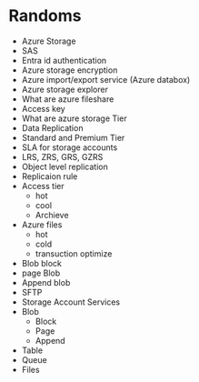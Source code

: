 # Randoms

* Azure Storage
* SAS
* Entra id authentication
* Azure storage encryption
* Azure import/export service (Azure databox)
* Azure storage explorer
* What are azure fileshare
* Access key
* What are azure storage Tier
* Data Replication
* Standard and Premium Tier
* SLA for storage accounts
* LRS, ZRS, GRS, GZRS
* Object level replication
* Replicaion rule
* Access tier
  * hot
  * cool
  * Archieve
* Azure files
  * hot
  * cold 
  * transuction optimize
* Blob block
* page Blob
* Append blob
* SFTP
* Storage Account Services
* Blob
  * Block
  * Page
  * Append
* Table
* Queue
* Files